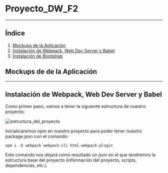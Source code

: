 # Proyecto_DW_F2

---

## Índice

1. [Mockups de la Aplicación](#id1)
2. [Instalación de Webpack, Web Dev Server y Babel](#id2)
3. [Instalación de Bootstrap](#id3)

## Mockups de de la Aplicación<a name="id1"></a>

---

## Instalación de Webpack, Web Dev Server y Babel<a name="id2"></a>

Como primer paso, vamos a tener la siguiente estructura de nuestro proyecto:

![estructura_del_proyecto](./assets/image.jpg)

Inicialicaremos npm en nuestro proyecto para poder tener nuestro package.json con el comando:

```text
npm i -D webpack webpack-cli html-webpack-plugin
```

Este comando nos dejará como resultado un json en el que tendremos la estructura base del proyecto
(información del proyecto, scripts, dependencias, etc.).
